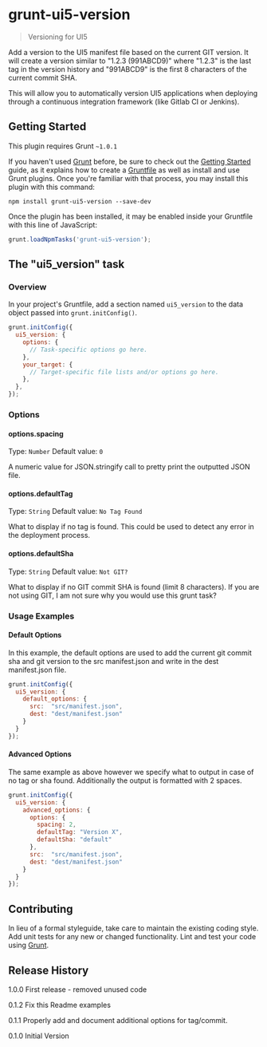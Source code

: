 # grunt-ui5-version

> Versioning for UI5

Add a version to the UI5 manifest file based on the current GIT version. It will create a version similar to "1.2.3 (991ABCD9)" where "1.2.3" is the last tag in the version history and "991ABCD9" is the first 8 characters of the current commit SHA.

This will allow you to automatically version UI5 applications when deploying through a continuous integration framework (like Gitlab CI or Jenkins).

## Getting Started
This plugin requires Grunt `~1.0.1`

If you haven't used [Grunt](http://gruntjs.com/) before, be sure to check out the [Getting Started](http://gruntjs.com/getting-started) guide, as it explains how to create a [Gruntfile](http://gruntjs.com/sample-gruntfile) as well as install and use Grunt plugins. Once you're familiar with that process, you may install this plugin with this command:

```shell
npm install grunt-ui5-version --save-dev
```

Once the plugin has been installed, it may be enabled inside your Gruntfile with this line of JavaScript:

```js
grunt.loadNpmTasks('grunt-ui5-version');
```

## The "ui5_version" task

### Overview
In your project's Gruntfile, add a section named `ui5_version` to the data object passed into `grunt.initConfig()`.

```js
grunt.initConfig({
  ui5_version: {
    options: {
      // Task-specific options go here.
    },
    your_target: {
      // Target-specific file lists and/or options go here.
    },
  },
});
```

### Options

#### options.spacing
Type: `Number`
Default value: `0`

A numeric value for JSON.stringify call to pretty print the outputted JSON file.

#### options.defaultTag
Type: `String`
Default value: `No Tag Found`

What to display if no tag is found. This could be used to detect any error in the deployment process.

#### options.defaultSha
Type: `String`
Default value: `Not GIT?`

What to display if no GIT commit SHA is found (limit 8 characters). If you are not using GIT, I am not sure why you would use this grunt task?


### Usage Examples

#### Default Options
In this example, the default options are used to add the current git commit sha and git version to the src manifest.json and write in the dest manifest.json file.

```js
grunt.initConfig({
  ui5_version: {
    default_options: {
      src:  "src/manifest.json",
      dest: "dest/manifest.json"
    }
  }
});
```

#### Advanced Options
The same example as above however we specify what to output in case of no tag or sha found. Additionally the output is formatted with 2 spaces.

```js
grunt.initConfig({
  ui5_version: {
    advanced_options: {
      options: {
        spacing: 2,
        defaultTag: "Version X",
        defaultSha: "default"
      },
      src:  "src/manifest.json",
      dest: "dest/manifest.json"
    }
  }
});
```

## Contributing
In lieu of a formal styleguide, take care to maintain the existing coding style. Add unit tests for any new or changed functionality. Lint and test your code using [Grunt](http://gruntjs.com/).

## Release History

1.0.0 First release - removed unused code

0.1.2 Fix this Readme examples

0.1.1 Properly add and document additional options for tag/commit.

0.1.0 Initial Version
